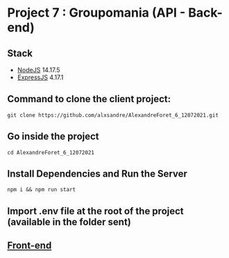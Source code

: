# Project 7 : Groupomania (API - Back-end)

## Stack
- [NodeJS](https://nodejs.org) 14.17.5
- [ExpressJS](https://expressjs.com/fr/) 4.17.1

## Command to clone the client project:
```shell
git clone https://github.com/alxsandre/AlexandreForet_6_12072021.git
```

## Go inside the project
```shell
cd AlexandreForet_6_12072021
```

## Install Dependencies and Run the Server
```shell
npm i && npm run start
```

## Import .env file at the root of the project (available in the folder sent)

## [Front-end](https://github.com/OpenClassrooms-Student-Center/dwj-projet6)